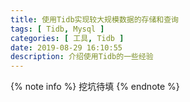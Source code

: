 ```yaml
---
title: 使用Tidb实现较大规模数据的存储和查询
tags: [ Tidb, Mysql ]
categories: [ 工具, Tidb ]
date: 2019-08-29 16:10:55
description: 介绍使用Tidb的一些经验
---
```


{% note info %}
挖坑待填
{% endnote %}
